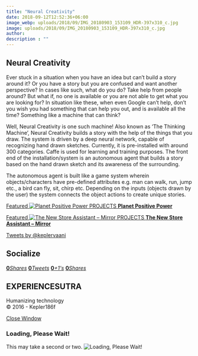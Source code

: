 ```yaml
---
title: "Neural Creativity"
date: 2018-09-12T12:52:36+06:00
image_webp: uploads/2018/09/IMG_20180903_153109_HDR-397x310_c.jpg
image: uploads/2018/09/IMG_20180903_153109_HDR-397x310_c.jpg
author: 
description : ""
---
```



Neural Creativity
-----------------


Ever stuck in a situation when you have an idea but can’t build a story around it? Or you have a story but you are confused and want another perspective? In cases like such, what do you do? Take help from people around? But what if, no one is available or you are not able to get what you are looking for? In situation like these, when even Google can’t help, don’t you wish you had something that can help you out, and is available all the time? Something like a machine that can think?

Well, Neural Creativity is one such machine! Also known as ‘The Thinking Machine’, Neural Creativity builds a story with the help of the things that you draw. The system is driven by a deep neural network, capable of recognizing hand drawn sketches. Currently, it is pre-installed with around 300 categories. Caffe is used for learning and training purposes. The front end of the installation/system is an autonomous agent that builds a story based on the hand drawn sketch and its awareness of the surrounding.

The autonomous agent is built like a game system wherein objects/characters have pre-defined attributes e.g. man can walk, run, jump etc., a bird can fly, sit, chirp etc. Depending on the inputs (objects drawn by the user) the system connects the object actions to create unique stories.

[Featured ![Planet Positive Power](http://experiencesutra.com/wp-content/uploads/2017/10/3-397x310_c.jpeg)   PROJECTS **Planet Positive Power**](http://experiencesutra.com/projects/planet-positive-power/) 

[Featured ![The New Store Assistant – Mirror](http://experiencesutra.com/wp-content/uploads/2017/09/mirror_installation-397x310_c.jpeg)   PROJECTS **The New Store Assistant – Mirror**](http://experiencesutra.com/projects/the-interactive-mirror/) 

[Tweets by @keplervaani](https://twitter.com/twitterdev)

Socialize
---------

[**0**_Shares_](http://www.facebook.com/sharer/sharer.php?u=http://experiencesutra.com) [**0**_Tweets_](#) [**0**_+1's_](https://plus.google.com/share?url=http://experiencesutra.com) [**0**_Shares_](http://www.linkedin.com/shareArticle?mini=true&url=http://experiencesutra.com&title=EXPERIENCESUTRA+-+Humanizing+Technology)

EXPERIENCESUTRA
---------------

Humanizing technology  
© 2016 - Kepler186f

[Close Window](#)

### Loading, Please Wait!

This may take a second or two. ![Loading, Please Wait!](http://experiencesutra.com/wp-content/themes/tresor-theme/images/loading.gif "Loading, Please Wait!")